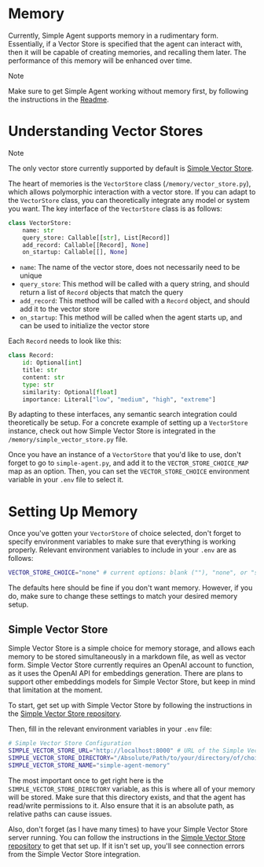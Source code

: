 # Memory
Currently, Simple Agent supports memory in a rudimentary form. Essentially, if a Vector Store is specified that the agent can interact with, then it will be capable of creating memories, and recalling them later. The performance of this memory will be enhanced over time.

> [!note]
> Make sure to get Simple Agent working without memory first, by following the instructions in the [Readme](https://github.com/AidanTilgner/Simple-Agent).

# Understanding Vector Stores

> [!note]
> The only vector store currently supported by default is [Simple Vector Store](https://github.com/AidanTilgner/Simple-Vector-Store).

The heart of memories is the `VectorStore` class (`/memory/vector_store.py`), which allows polymorphic interaction with a vector store. If you can adapt to the `VectorStore` class, you can theoretically integrate any model or system you want. The key interface of the `VectorStore` class is as follows:

```python
class VectorStore:
    name: str
    query_store: Callable[[str], List[Record]]
    add_record: Callable[[Record], None]
    on_startup: Callable[[], None]
```

- `name`: The name of the vector store, does not necessarily need to be unique
- `query_store`: This method will be called with a query string, and should return a list of `Record` objects that match the query
- `add_record`: This method will be called with a `Record` object, and should add it to the vector store
- `on_startup`: This method will be called when the agent starts up, and can be used to initialize the vector store

Each `Record` needs to look like this:
```python
class Record:
    id: Optional[int]
    title: str
    content: str
    type: str
    similarity: Optional[float]
    importance: Literal["low", "medium", "high", "extreme"]
```

By adapting to these interfaces, any semantic search integration could theoretically be setup. For a concrete example of setting up a `VectorStore` instance, check out how Simple Vector Store is integrated in the `/memory/simple_vector_store.py` file.

Once you have an instance of a `VectorStore` that you'd like to use, don't forget to go to `simple-agent.py`, and add it to the `VECTOR_STORE_CHOICE_MAP` map as an option. Then, you can set the `VECTOR_STORE_CHOICE` environment variable in your `.env` file to select it.


# Setting Up Memory
Once you've gotten your `VectorStore` of choice selected, don't forget to specify environment variables to make sure that everything is working properly. Relevant environment variables to include in your `.env` are as follows:

```bash
VECTOR_STORE_CHOICE="none" # current options: blank (""), "none", or "simple_vector_store"jkjjjk
```

The defaults here should be fine if you don't want memory. However, if you do, make sure to change these settings to match your desired memory setup.

## Simple Vector Store
Simple Vector Store is a simple choice for memory storage, and allows each memory to be stored simultaneously in a markdown file, as well as vector form. Simple Vector Store currently requires an OpenAI account to function, as it uses the OpenAI API for embeddings generation. There are plans to support other embeddings models for Simple Vector Store, but keep in mind that limitation at the moment.

To start, get set up with Simple Vector Store by following the instructions in the [Simple Vector Store repository](https://github.com/AidanTilgner/Simple-Vector-Store).

Then, fill in the relevant environment variables in your `.env` file:

```bash
# Simple Vector Store Configuration
SIMPLE_VECTOR_STORE_URL="http://localhost:8000" # URL of the Simple Vector Store instance
SIMPLE_VECTOR_STORE_DIRECTORY="/Absolute/Path/to/your/directory/of/choice" # Directory to store simple vector store data, make sure this exists
SIMPLE_VECTOR_STORE_NAME="simple-agent-memory"
```

The most important once to get right here is the `SIMPLE_VECTOR_STORE_DIRECTORY` variable, as this is where all of your memory will be stored. Make sure that this directory exists, and that the agent has read/write permissions to it. Also ensure that it is an absolute path, as relative paths can cause issues.

Also, don't forget (as I have many times) to have your Simple Vector Store server running. You can follow the instructions in the [Simple Vector Store repository](https://github.com/AidanTilgner/Simple-Vector-Store) to get that set up. If it isn't set up, you'll see connection errors from the Simple Vector Store integration.
